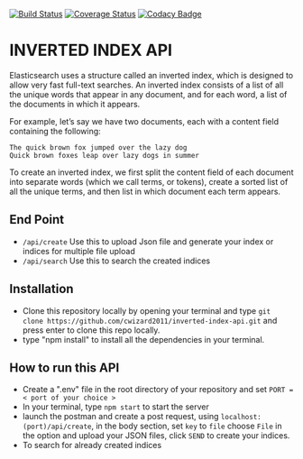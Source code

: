 [![Build Status](https://travis-ci.org/cwizard2011/inverted-index-api.svg?branch=master)](https://travis-ci.org/cwizard2011/inverted-index-api)
[![Coverage Status](https://coveralls.io/repos/github/cwizard2011/inverted-index-api/badge.svg?branch=master)](https://coveralls.io/github/cwizard2011/inverted-index-api?branch=master)
[![Codacy Badge](https://api.codacy.com/project/badge/Grade/658371738003490dbeb9913c9f726c7a)](https://www.codacy.com/p/94271?utm_source=github.com&amp;utm_medium=referral&amp;utm_content=cwizard2011/inverted-index-api&amp;utm_campaign=Badge_Grade)

# INVERTED INDEX API
Elasticsearch uses a structure called an inverted index, which is designed to allow very fast full-text searches. An inverted index consists of a list of all the unique words that appear in any document, and for each word, a list of the documents in which it appears.

For example, let’s say we have two documents, each with a content field containing the following:

    The quick brown fox jumped over the lazy dog
    Quick brown foxes leap over lazy dogs in summer 

To create an inverted index, we first split the content field of each document into separate words (which we call terms, or tokens), create a sorted list of all the unique terms, and then list in which document each term appears. 

## End Point

- ```/api/create``` Use this to upload Json file and generate your index or indices for multiple file upload
- ```/api/search``` Use this to search the created indices

## Installation

- Clone this repository locally by opening your terminal and type
  ```git clone https://github.com/cwizard2011/inverted-index-api.git``` and press enter to clone this repo locally.
- type "npm install" to install all the dependencies in your terminal.

## How to run this API

- Create a ".env" file in the root directory of your repository and set ```PORT = < port of your choice >```
- In your terminal, type ```npm start``` to start the server
- launch the postman and create a post request, using ```localhost:(port)/api/create```, in the body section, set ```key``` to ```file``` choose ```File``` in the option and upload your JSON files, click ```SEND``` to create your indices.
- To search for already created indices 